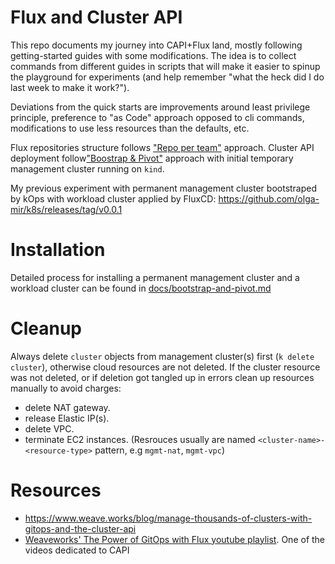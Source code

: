 # Flux and Cluster API

This repo documents my journey into CAPI+Flux land, mostly following getting-started guides with some modifications. The idea is to collect commands from different guides in scripts that will make it easier to spinup the playground for experiments (and help remember "what the heck did I do last week to make it work?").

Deviations from the quick starts are improvements around least privilege principle, preference to "as Code" approach opposed to cli commands, modifications to use less resources than the defaults, etc.

Flux repositories structure follows ["Repo per team"](https://fluxcd.io/docs/guides/repository-structure/#repo-per-team) approach.
Cluster API deployment follow["Boostrap & Pivot"](https://cluster-api.sigs.k8s.io/clusterctl/commands/move.html) approach with initial temporary management cluster running on `kind`.

My previous experiment with permanent management cluster bootstraped by kOps with workload cluster applied by FluxCD: https://github.com/olga-mir/k8s/releases/tag/v0.0.1

# Installation

Detailed process for installing a permanent management cluster and a workload cluster can be found in [docs/bootstrap-and-pivot.md](docs/bootstrap-and-pivot.md)

# Cleanup

Always delete `cluster` objects from management cluster(s) first (`k delete cluster`), otherwise cloud resources are not deleted.
If the cluster resource was not deleted, or if deletion got tangled up in errors clean up resources manually to avoid charges:
* delete NAT gateway.
* release Elastic IP(s).
* delete VPC.
* terminate EC2 instances.
(Resrouces usually are named `<cluster-name>-<resource-type>` pattern, e.g `mgmt-nat`, `mgmt-vpc`)

# Resources

* https://www.weave.works/blog/manage-thousands-of-clusters-with-gitops-and-the-cluster-api
* [Weaveworks' The Power of GitOps with Flux youtube playlist](https://www.youtube.com/playlist?list=PL9lTuCFNLaD3fI_g-NXWVxopnJ0adn65d). One of the videos dedicated to CAPI
